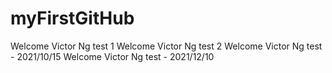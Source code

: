 # myFirstGitHub
Welcome Victor Ng test 1
Welcome Victor Ng test 2
Welcome Victor Ng test - 2021/10/15
Welcome Victor Ng test - 2021/12/10
